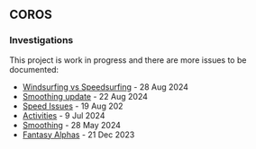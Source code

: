 ## COROS

### Investigations

This project is work in progress and there are more issues to be documented:

- [Windsurfing vs Speedsurfing](windsurfing/README.md) - 28 Aug 2024
- [Smoothing update](smoothing/update.md) - 22 Aug 2024
- [Speed Issues](doppler/README.md) - 19 Aug 202
- [Activities](activities/README.md) - 9 Jul 2024
- [Smoothing](smoothing/README.md) - 28 May 2024
- [Fantasy Alphas](alpha/README.md) - 21 Dec 2023

